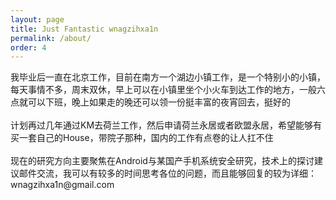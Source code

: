 ```yaml
---
layout: page
title: Just Fantastic wnagzihxa1n
permalink: /about/
order: 4
---
```


<p>  
    <div class="manual-content">
        我毕业后一直在北京工作，目前在南方一个湖边小镇工作，是一个特别小的小镇，每天事情不多，周末双休，早上可以在小镇里坐个小火车到达工作的地方，一般六点就可以下班，晚上如果走的晚还可以领一份挺丰富的夜宵回去，挺好的<br> <br>
        计划再过几年通过KM去荷兰工作，然后申请荷兰永居或者欧盟永居，希望能够有买一套自己的House，带院子那种，国内的工作有点卷的让人扛不住<br><br>
        现在的研究方向主要聚焦在Android与某国产手机系统安全研究，技术上的探讨建议邮件交流，我可以有较多的时间思考各位的问题，而且能够回复的较为详细：wnagzihxa1n@gmail.com
    </div>
</p>
